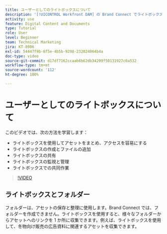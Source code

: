 ```yaml
---
title: ユーザーとしてのライトボックスについて
description: '[!UICONTROL Workfront DAM] の Brand Connect でライトボックスを作成、使用、管理、共有、共同作業する方法について説明します。'
activity: use
feature: Digital Content and Documents
type: Tutorial
role: User
level: Beginner
team: Technical Marketing
jira: KT-8986
exl-id: 54447f9b-8f5e-4b5b-9298-232024064b4a
doc-type: video
source-git-commit: d17df7162ccaab6b62db34209f50131927c0a532
workflow-type: tm+mt
source-wordcount: '112'
ht-degree: 100%

---
```


# ユーザーとしてのライトボックスについて

このビデオでは、次の方法を学習します：

* ライトボックスを使用してアセットをまとめ、アクセスを容易にする
* ライトボックスの作成とファイルの追加
* ライトボックスの共有
* ライトボックスの監視と管理
* ライトボックスでの共同作業

>[!VIDEO](https://video.tv.adobe.com/v/335248/?quality=12&learn=on&enablevpops)

## ライトボックスとフォルダー

フォルダーは、アセットの保存と整理に使用します。Brand Connect では、フォルダーを作成できません。ライトボックスを使用すると、様々なフォルダーからアセットへのリンクを 1 か所に収集できます。例えば、ライトボックスを使用して、冬物向け販売の広告資料に関連するアセットを収集できます。
